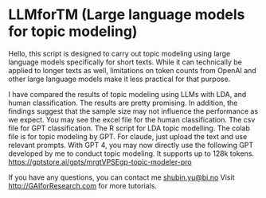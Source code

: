 # LLMforTM (Large language models for topic modeling)

Hello, this script is designed to carry out topic modeling using large language models specifically for short texts. While it can technically be applied to longer texts as well, limitations on token counts from OpenAI and other large language models make it less practical for that purpose.

I have compared the results of topic modeling using LLMs with LDA, and human classification. The results are pretty promising. 
In addition, the findings suggest that the sample size may not influence the performance as we expect. 
You may see the excel file for the human classification. The csv file for GPT classification. The R script for LDA topic modelling. The colab file is for topic modeling by GPT. For claude, just upload the text and use relevant prompts.
With GPT 4, you may now directly use the following GPT developed by me to conduct topic modeling. It supports up to 128k tokens.
https://gptstore.ai/gpts/mrgtVPSEgp-topic-modeler-pro

If you have any questions, you can contact me shubin.yu@bi.no
Visit http://GAIforResearch.com for more tutorials.
